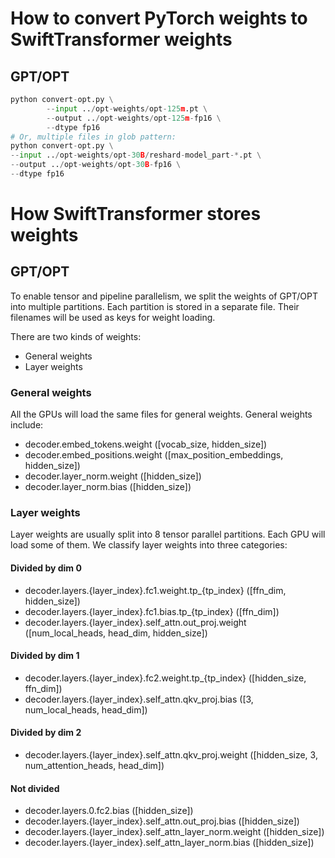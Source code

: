 # How to convert PyTorch weights to SwiftTransformer weights

## GPT/OPT

``` Python
python convert-opt.py \
        --input ../opt-weights/opt-125m.pt \
        --output ../opt-weights/opt-125m-fp16 \
        --dtype fp16
# Or, multiple files in glob pattern:
python convert-opt.py \
--input ../opt-weights/opt-30B/reshard-model_part-*.pt \
--output ../opt-weights/opt-30B-fp16 \
--dtype fp16
```


# How SwiftTransformer stores weights

## GPT/OPT

To enable tensor and pipeline parallelism, we split the weights of GPT/OPT into multiple partitions. Each partition is stored in a separate file. Their filenames will be used as keys for weight loading.

There are two kinds of weights:

- General weights
- Layer weights

### General weights

All the GPUs will load the same files for general weights. General weights include:

- decoder.embed_tokens.weight                           ([vocab_size, hidden_size])
- decoder.embed_positions.weight                        ([max_position_embeddings, hidden_size])
- decoder.layer_norm.weight                             ([hidden_size])
- decoder.layer_norm.bias                               ([hidden_size])

### Layer weights

Layer weights are usually split into 8 tensor parallel partitions. Each GPU will load some of them. We classify layer weights into three categories:

#### Divided by dim 0

- decoder.layers.{layer_index}.fc1.weight.tp_{tp_index} ([ffn_dim, hidden_size])
- decoder.layers.{layer_index}.fc1.bias.tp_{tp_index}   ([ffn_dim])
- decoder.layers.{layer_index}.self_attn.out_proj.weight        ([num_local_heads, head_dim, hidden_size])

#### Divided by dim 1

- decoder.layers.{layer_index}.fc2.weight.tp_{tp_index} ([hidden_size, ffn_dim])
- decoder.layers.{layer_index}.self_attn.qkv_proj.bias  ([3, num_local_heads, head_dim])


#### Divided by dim 2

- decoder.layers.{layer_index}.self_attn.qkv_proj.weight ([hidden_size, 3, num_attention_heads, head_dim])

#### Not divided

- decoder.layers.0.fc2.bias                                     ([hidden_size])
- decoder.layers.{layer_index}.self_attn.out_proj.bias          ([hidden_size])
- decoder.layers.{layer_index}.self_attn_layer_norm.weight      ([hidden_size])
- decoder.layers.{layer_index}.self_attn_layer_norm.bias        ([hidden_size])
